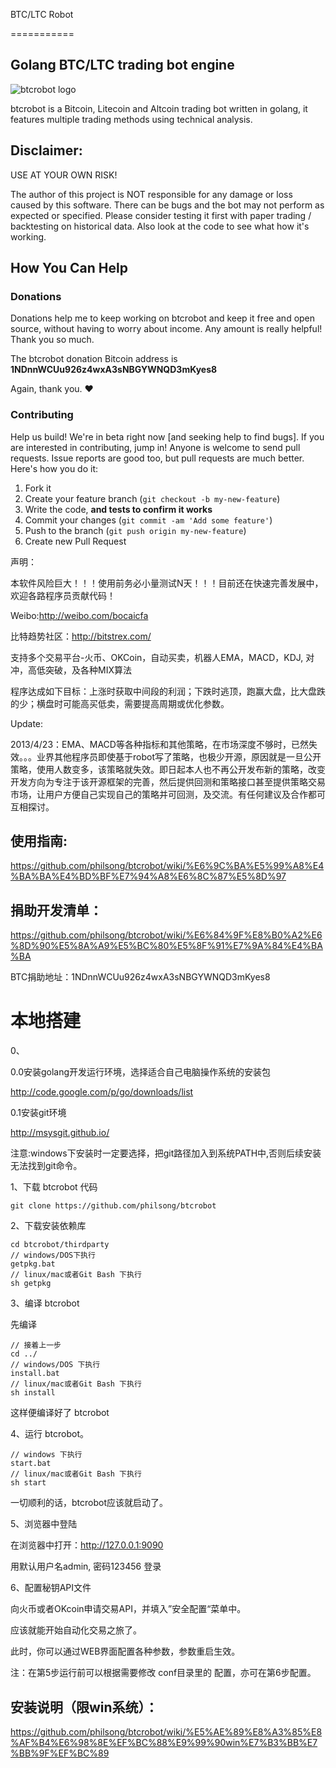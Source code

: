 BTC/LTC Robot

===========
## Golang BTC/LTC trading bot engine

![btcrobot logo](
https://raw.githubusercontent.com/philsong/btcrobot/master/static/images/demo/hacking-bitcoin-with-go.png)

  btcrobot is a Bitcoin, Litecoin and Altcoin trading bot written in golang,
  it features multiple trading methods using technical analysis.

  ## Disclaimer:

  USE AT YOUR OWN RISK!

  The author of this project is NOT responsible for any damage or loss caused
  by this software. There can be bugs and the bot may not perform as expected
  or specified. Please consider testing it first with paper trading /
  backtesting on historical data. Also look at the code to see what how
  it's working.

## How You Can Help

### Donations

Donations help me to keep working on btcrobot and keep it free and open source, without having to worry about income. Any amount is really helpful! Thank you so much.

The btcrobot donation Bitcoin address is **1NDnnWCUu926z4wxA3sNBGYWNQD3mKyes8**


Again, thank you. :heart:

### Contributing

Help us build! We're in beta right now [and seeking help to find bugs]. If you are interested in contributing, jump in! Anyone is welcome to send pull requests. Issue reports are good too, but pull requests are much better. Here's how you do it:

1. Fork it
2. Create your feature branch (`git checkout -b my-new-feature`)
3. Write the code, **and tests to confirm it works**
4. Commit your changes (`git commit -am 'Add some feature'`)
5. Push to the branch (`git push origin my-new-feature`)
6. Create new Pull Request


声明：

本软件风险巨大！！！使用前务必小量测试N天！！！目前还在快速完善发展中，欢迎各路程序员贡献代码！

Weibo:http://weibo.com/bocaicfa

比特趋势社区：http://bitstrex.com/

支持多个交易平台-火币、OKCoin，自动买卖，机器人EMA，MACD，KDJ, 对冲，高低突破，及各种MIX算法

程序达成如下目标：上涨时获取中间段的利润；下跌时逃顶，跑赢大盘，比大盘跌的少；横盘时可能高买低卖，需要提高周期或优化参数。

Update: 

2013/4/23：EMA、MACD等各种指标和其他策略，在市场深度不够时，已然失效。。。业界其他程序员即使基于robot写了策略，也极少开源，原因就是一旦公开策略，使用人数变多，该策略就失效。即日起本人也不再公开发布新的策略，改变开发方向为专注于该开源框架的完善，然后提供回测和策略接口甚至提供策略交易市场，让用户方便自己实现自己的策略并可回测，及交流。有任何建议及合作都可互相探讨。


## 使用指南:
https://github.com/philsong/btcrobot/wiki/%E6%9C%BA%E5%99%A8%E4%BA%BA%E4%BD%BF%E7%94%A8%E6%8C%87%E5%8D%97 


## 捐助开发清单：
https://github.com/philsong/btcrobot/wiki/%E6%84%9F%E8%B0%A2%E6%8D%90%E5%8A%A9%E5%BC%80%E5%8F%91%E7%9A%84%E4%BA%BA


BTC捐助地址：1NDnnWCUu926z4wxA3sNBGYWNQD3mKyes8


# 本地搭建 #

0、

0.0安装golang开发运行环境，选择适合自己电脑操作系统的安装包
  
  http://code.google.com/p/go/downloads/list

0.1安装git环境

  http://msysgit.github.io/

  注意:windows下安装时一定要选择，把git路径加入到系统PATH中,否则后续安装无法找到git命令。

1、下载 btcrobot 代码
	
	git clone https://github.com/philsong/btcrobot

2、下载安装依赖库

	cd btcrobot/thirdparty
	// windows/DOS下执行
	getpkg.bat
	// linux/mac或者Git Bash 下执行
	sh getpkg

3、编译 btcrobot

先编译

	// 接着上一步
	cd ../
	// windows/DOS 下执行
	install.bat
	// linux/mac或者Git Bash 下执行
	sh install
	
这样便编译好了 btcrobot

4、运行 btcrobot。

	// windows 下执行
	start.bat
	// linux/mac或者Git Bash 下执行
	sh start

一切顺利的话，btcrobot应该就启动了。

5、浏览器中登陆

在浏览器中打开：http://127.0.0.1:9090

用默认用户名admin, 密码123456 登录

6、配置秘钥API文件

向火币或者OKcoin申请交易API，并填入”安全配置“菜单中。


应该就能开始自动化交易之旅了。

此时，你可以通过WEB界面配置各种参数，参数重启生效。


注：在第5步运行前可以根据需要修改 conf目录里的 配置，亦可在第6步配置。

## 安装说明（限win系统）：
https://github.com/philsong/btcrobot/wiki/%E5%AE%89%E8%A3%85%E8%AF%B4%E6%98%8E%EF%BC%88%E9%99%90win%E7%B3%BB%E7%BB%9F%EF%BC%89
